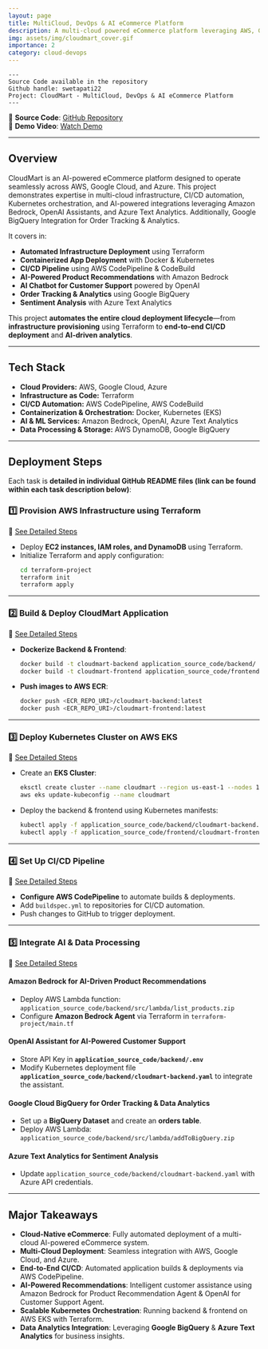 ```yaml
---
layout: page
title: MultiCloud, DevOps & AI eCommerce Platform
description: A multi-cloud powered eCommerce platform leveraging AWS, Google Cloud, and Azure, featuring automated CI/CD pipelines, Kubernetes orchestration, AI-driven recommendations, customer support, and Azure Text Analytics with Google BigQuery Integration.
img: assets/img/cloudmart_cover.gif
importance: 2
category: cloud-devops
---
```

    ---
    Source Code available in the repository
    Github handle: swetapati22
    Project: CloudMart - MultiCloud, DevOps & AI eCommerce Platform
    ---

📂 **Source Code**: <a href="https://github.com/swetapati22/MultiCloud_DevOps_AI_Project" target="_blank">GitHub Repository</a>  
🎥 **Demo Video**: <a href="https://youtu.be/_LvKL2LE5qU" target="_blank">Watch Demo</a>

---

## **Overview**
CloudMart is an AI-powered eCommerce platform designed to operate seamlessly across AWS, Google Cloud, and Azure. This project demonstrates expertise in multi-cloud infrastructure, CI/CD automation, Kubernetes orchestration, and AI-powered integrations leveraging Amazon Bedrock, OpenAI Assistants, and Azure Text Analytics. Additionally, Google BigQuery Integration for Order Tracking & Analytics. 

It covers in:

- **Automated Infrastructure Deployment** using Terraform  
- **Containerized App Deployment** with Docker & Kubernetes  
- **CI/CD Pipeline** using AWS CodePipeline & CodeBuild  
- **AI-Powered Product Recommendations** with Amazon Bedrock  
- **AI Chatbot for Customer Support** powered by OpenAI  
- **Order Tracking & Analytics** using Google BigQuery  
- **Sentiment Analysis** with Azure Text Analytics  

This project **automates the entire cloud deployment lifecycle**—from **infrastructure provisioning** using Terraform to **end-to-end CI/CD deployment** and **AI-driven analytics**.

---

## **Tech Stack**
- **Cloud Providers:** AWS, Google Cloud, Azure  
- **Infrastructure as Code:** Terraform  
- **CI/CD Automation:** AWS CodePipeline, AWS CodeBuild  
- **Containerization & Orchestration:** Docker, Kubernetes (EKS)  
- **AI & ML Services:** Amazon Bedrock, OpenAI, Azure Text Analytics  
- **Data Processing & Storage:** AWS DynamoDB, Google BigQuery  

---

## **Deployment Steps**
Each task is **detailed in individual GitHub README files (link can be found within each task description below)**:

### **1️⃣ Provision AWS Infrastructure using Terraform**
📄 [See Detailed Steps](https://github.com/swetapati22/MultiCloud_DevOps_AI_Project/blob/main/task_specific_README/Task1_README.md)

- Deploy **EC2 instances, IAM roles, and DynamoDB** using Terraform.  
- Initialize Terraform and apply configuration:
  ```bash
  cd terraform-project
  terraform init
  terraform apply
  ```

---

### **2️⃣ Build & Deploy CloudMart Application**
📄 [See Detailed Steps](https://github.com/swetapati22/MultiCloud_DevOps_AI_Project/blob/main/task_specific_README/Task2_README.md)

- **Dockerize Backend & Frontend**:
  ```bash
  docker build -t cloudmart-backend application_source_code/backend/
  docker build -t cloudmart-frontend application_source_code/frontend/
  ```
- **Push images to AWS ECR**:
  ```bash
  docker push <ECR_REPO_URI>/cloudmart-backend:latest
  docker push <ECR_REPO_URI>/cloudmart-frontend:latest
  ```

---

### **3️⃣ Deploy Kubernetes Cluster on AWS EKS**
📄 [See Detailed Steps](https://github.com/swetapati22/MultiCloud_DevOps_AI_Project/blob/main/task_specific_README/Task3_README.md)

- Create an **EKS Cluster**:
  ```bash
  eksctl create cluster --name cloudmart --region us-east-1 --nodes 1
  aws eks update-kubeconfig --name cloudmart
  ```
- Deploy the backend & frontend using Kubernetes manifests:
  ```bash
  kubectl apply -f application_source_code/backend/cloudmart-backend.yaml
  kubectl apply -f application_source_code/frontend/cloudmart-frontend.yaml
  ```

---

### **4️⃣ Set Up CI/CD Pipeline**
📄 [See Detailed Steps](https://github.com/swetapati22/MultiCloud_DevOps_AI_Project/blob/main/task_specific_README/Task4_README.md)

- **Configure AWS CodePipeline** to automate builds & deployments.  
- Add `buildspec.yml` to repositories for CI/CD automation.  
- Push changes to GitHub to trigger deployment.

---

### **5️⃣ Integrate AI & Data Processing**
📄 [See Detailed Steps](https://github.com/swetapati22/MultiCloud_DevOps_AI_Project/blob/main/task_specific_README/Task5_README.md)

#### **Amazon Bedrock for AI-Driven Product Recommendations**
- Deploy AWS Lambda function: `application_source_code/backend/src/lambda/list_products.zip`
- Configure **Amazon Bedrock Agent** via Terraform in `terraform-project/main.tf`

#### **OpenAI Assistant for AI-Powered Customer Support**
- Store API Key in **`application_source_code/backend/.env`**
- Modify Kubernetes deployment file **`application_source_code/backend/cloudmart-backend.yaml`** to integrate the assistant.

#### **Google Cloud BigQuery for Order Tracking & Data Analytics**
- Set up a **BigQuery Dataset** and create an **orders table**.
- Deploy AWS Lambda: `application_source_code/backend/src/lambda/addToBigQuery.zip`

#### **Azure Text Analytics for Sentiment Analysis**
- Update `application_source_code/backend/cloudmart-backend.yaml` with Azure API credentials.

---

## **Major Takeaways**
- **Cloud-Native eCommerce**: Fully automated deployment of a multi-cloud AI-powered eCommerce system.  
- **Multi-Cloud Deployment**: Seamless integration with AWS, Google Cloud, and Azure.  
- **End-to-End CI/CD**: Automated application builds & deployments via AWS CodePipeline.  
- **AI-Powered Recommendations**: Intelligent customer assistance using Amazon Bedrock for Product Recommendation Agent & OpenAI for Customer Support Agent.  
- **Scalable Kubernetes Orchestration**: Running backend & frontend on AWS EKS with Terraform.  
- **Data Analytics Integration**: Leveraging **Google BigQuery** & **Azure Text Analytics** for business insights.

